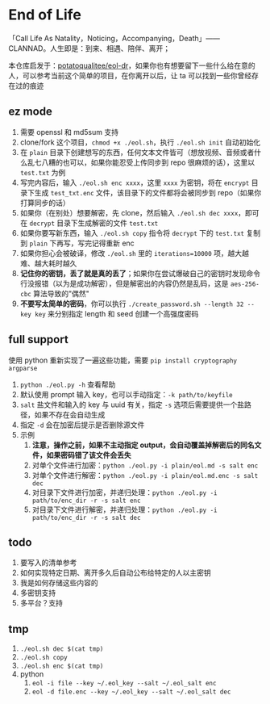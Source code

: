 # End of Life

「Call Life As Natality，Noticing，Accompanying，Death」—— CLANNAD。人生即是：到来、相遇、陪伴、离开；

本仓库启发于：[potatoqualitee/eol-dr](https://github.com/potatoqualitee/eol-dr.git)，如果你也有想要留下一些什么给在意的人，可以参考当前这个简单的项目，在你离开以后，让 ta 可以找到一些你曾经存在过的痕迹

## ez mode

1.   需要 openssl 和 md5sum 支持
2.   clone/fork 这个项目，`chmod +x ./eol.sh`，执行 `./eol.sh init` 自动初始化
3.   在 `plain` 目录下创建想写的东西，任何文本文件皆可（想放视频、音频或者什么乱七八糟的也可以，如果你能忍受上传同步到 repo 很麻烦的话），这里以 `test.txt` 为例
4.   写完内容后，输入 `./eol.sh enc xxxx`，这里 `xxxx` 为密钥，将在 `encrypt` 目录下生成 `test_txt.enc` 文件，该目录下的文件都将会被同步到 repo（如果你打算同步的话）
5.   如果你（在别处）想要解密，先 clone，然后输入 `./eol.sh dec xxxx`，即可在 `decrypt` 目录下生成解密的文件 `test.txt`
6.   如果你要写新东西，输入 `./eol.sh copy` 指令将 `decrypt` 下的 `test.txt` 复制到 `plain` 下再写，写完记得重新 enc
7.   如果你担心会被破译，修改 `./eol.sh` 里的 `iterations=10000` 项，越大越难、越大耗时越久
8.   **记住你的密钥，丢了就是真的丢了**；如果你在尝试爆破自己的密钥时发现命令行没报错（以为是成功解密），但是解密出的内容仍然是乱码，这是 `aes-256-cbc` 算法导致的"偶然"
9.   **不要写太简单的密码**，你可以执行 `./create_password.sh --length 32 --key key` 来分别指定 length 和 seed 创建一个高强度密码

## full support

使用 python 重新实现了一遍这些功能，需要 `pip install cryptography argparse`

1.   `python ./eol.py -h` 查看帮助
2.   默认使用 prompt 输入 key，也可以手动指定：`-k path/to/keyfile`
3.   `salt` 盐文件和输入的 key 与 uuid 有关，指定 `-s` 选项后需要提供一个盐路径，如果不存在会自动生成
4.   指定 `-d` 会在加密后提示是否删除源文件
5.   示例
     1.   **注意，操作之前，如果不主动指定 output，会自动覆盖掉解密后的同名文件，如果密码错了该文件会丢失**
     2.   对单个文件进行加密：`python ./eol.py -i plain/eol.md -s salt enc`
     3.   对单个文件进行解密：`python ./eol.py -i plain/eol.md.enc -s salt dec`
     4.   对目录下文件进行加密，并递归处理：`python ./eol.py -i path/to/enc_dir -r -s salt enc`
     5.   对目录下文件进行解密，并递归处理：`python ./eol.py -i path/to/enc_dir -r -s salt dec`

## todo

1.   要写入的清单参考
2.   如何实现特定日期、离开多久后自动公布给特定的人以主密钥
3.   我是如何存储这些内容的
4.   多密钥支持
5.   多平台？支持

## tmp

1.   `./eol.sh dec $(cat tmp)`
2.   `./eol.sh copy`
3.   `./eol.sh enc $(cat tmp)`
4.   python
     1.   `eol -i file --key ~/.eol_key --salt ~/.eol_salt enc`
     2.   `eol -d file.enc --key ~/.eol_key --salt ~/.eol_salt dec`